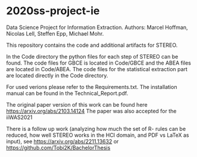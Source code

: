 # 2020ss-project-ie

Data Science Project for Information Extraction. 
Authors: Marcel Hoffman, Nicolas Lell, Steffen Epp, Michael Mohr.

This repository contains the code and additional artifacts for STEREO.

In the Code directory the python files for each step of STEREO can be found. The code files for GBCE is located in Code/GBCE and the ABEA files are located in Code/ABEA.
The code files for the statistical extraction part are located directly in the Code directory. 

For used verions please refer to the Requirements.txt. 
The installation manual can be found in the Technical_Report.pdf.

The original paper version of this work can be found here https://arxiv.org/abs/2103.14124
The paper was also accepted for the iiWAS2021 


There is a follow up work (analyzing how much the set of R- rules can be reduced, how well STEREO works in the HCI domain, and PDF vs LaTeX as input), see https://arxiv.org/abs/2211.13632 or https://github.com/Tobi2K/BachelorThesis
